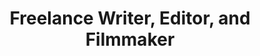 ---
name: Meg Rosenburg
event: December 2018
title: Freelance Writer, Editor, and Filmmaker
institution:
portrait: '/img/meg-rosenburg.jpeg'
bio:
---